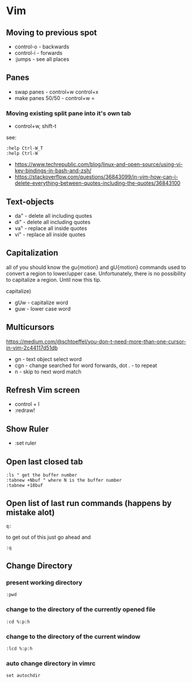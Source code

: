 # Vim

## Moving to previous spot
* control-o - backwards
* control-i - forwards
* :jumps - see all places

## Panes

* swap panes - control+w control+x
* make panes 50/50 - control+w =

### Moving existing split pane into it's own tab
* control+w, shift-t

see:
```
:help Ctrl-W_T
:help Ctrl-W
```

* https://www.techrepublic.com/blog/linux-and-open-source/using-vi-key-bindings-in-bash-and-zsh/
* https://stackoverflow.com/questions/36843099/in-vim-how-can-i-delete-everything-between-quotes-including-the-quotes/36843100

## Text-objects

* da"  - delete all including quotes
* di"  - delete all including quotes
* va"  - replace all inside quotes
* vi"  - replace all inside quotes

## Capitalization
all of you should know the gu{motion} and gU{motion} commands used to convert a region to lower/upper case. Unfortunately, there is no possibility to capitalize a region. Until now this tip.

capitalize)

* gUw - capitalize word
* guw - lower case word

## Multicursors
https://medium.com/@schtoeffel/you-don-t-need-more-than-one-cursor-in-vim-2c44117d51db

* gn - text object select word
* cgn - change searched for word forwards, dot . - to repeat
* n - skip to next word match

## Refresh Vim screen
* control + l
* :redraw!

## Show Ruler

* :set ruler

## Open last closed tab
```
:ls " get the buffer number
:tabnew +Nbuf " where N is the buffer number
:tabnew +18buf
```

## Open list of last run commands (happens by mistake alot)
```
q:
```
to get out of this just go ahead and
```
:q
```

## Change Directory
### present working directory
```
:pwd
```

### change to the directory of the currently opened file
```
:cd %:p:h
```

### change to the directory of the current window
```
:lcd %:p:h
```

### auto change directory  in vimrc
```
set autochdir
```
